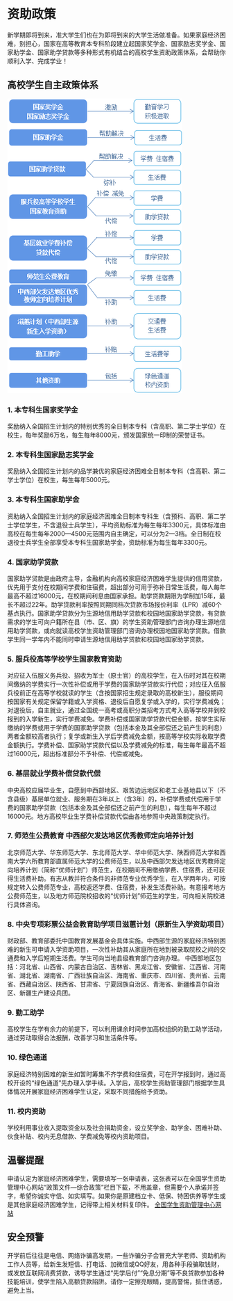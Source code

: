 # 资助政策

新学期即将到来，准大学生们也在为即将到来的大学生活做准备。如果家庭经济困难，别担心，国家在高等教育本专科阶段建立起国家奖学金、国家励志奖学金、国家助学金、国家助学贷款等多种形式有机结合的高校学生资助政策体系，会帮助你顺利入学、完成学业！

## 高校学生自主政策体系
![高校学生自主政策体系](../../../../public/aid.png)

### 1. 本专科生国家奖学金
奖励纳入全国招生计划内的特别优秀的全日制本专科（含高职、第二学士学位）在校生，每年奖励6万名，每生每年8000元，颁发国家统一印制的荣誉证书。

### 2. 本专科生国家励志奖学金
奖励纳入全国招生计划内的品学兼优的家庭经济困难全日制本专科（含高职、第二学士学位）在校生，每生每年5000元。

### 3. 本专科生国家助学金
资助纳入全国招生计划内的家庭经济困难全日制本专科生（含预科、高职、第二学士学位学生，不含退役士兵学生），平均资助标准为每生每年3300元，具体标准由高校在每生每年2000—4500元范围内自主确定，可以分为2—3档。全日制在校退役士兵学生全部享受本专科生国家助学金，资助标准为每生每年3300元。

### 4. 国家助学贷款
国家助学贷款是由政府主导，金融机构向高校家庭经济困难学生提供的信用贷款，优先用于支付在校期间学费和住宿费，超出部分可用于弥补日常生活费，每人每年最高不超过16000元，在校期间利息由国家承担。助学贷款期限为学制加15年，最长不超过22年。助学贷款利率按照同期同档次贷款市场报价利率（LPR）减60个基点执行。国家助学贷款分为生源地信用助学贷款和校园地国家助学贷款，有贷款需求的学生可向户籍所在县（市、区、旗）的学生资助管理部门咨询办理生源地信用助学贷款，或向就读高校学生资助管理部门咨询办理校园地国家助学贷款。借款学生同一学年内不能同时申请生源地信用助学贷款和校园地国家助学贷款。

### 5. 服兵役高等学校学生国家教育资助
对应征入伍服义务兵役、招收为军士（原士官）的高校学生，在入伍时对其在校期间缴纳的学费实行一次性补偿或用于学费的国家助学贷款实行代偿；对应征入伍服兵役前正在高等学校就读的学生（含按国家招生规定录取的高校新生），服役期间按国家有关规定保留学籍或入学资格、退役后自愿复学或入学的，实行学费减免；对退役后，自主就业，通过全国统一高考或高职分类招考方式考入高等学校并到校报到的入学新生，实行学费减免。学费补偿或国家助学贷款代偿金额，按学生实际缴纳的学费或用于学费的国家助学贷款（包括本金及其全部偿还之前产生的利息）两者金额较高者执行；复学或新生入学后学费减免金额，按高等学校实际收取学费金额执行。学费补偿、国家助学贷款代偿以及学费减免的标准，每生每年最高不超过16000元，超出标准部分不予补偿、代偿或减免。 

### 6. 基层就业学费补偿贷款代偿
中央高校应届毕业生，自愿到中西部地区、艰苦边远地区和老工业基地县以下（不含县级）基层单位就业、服务期在3年以上（含3年）的，补偿学费或代偿用于学费的国家助学贷款（包括本金及其全部偿还之前产生的利息），每生每年不超过16000元。地方高校毕业生学费补偿贷款代偿由各地参照中央政策制定执行。

### 7. 师范生公费教育  中西部欠发达地区优秀教师定向培养计划
北京师范大学、华东师范大学、东北师范大学、华中师范大学、陕西师范大学和西南大学六所教育部直属师范大学的公费师范生，以及中西部欠发达地区优秀教师定向培养计划（简称“优师计划”）师范生，在校期间不用缴纳学费、住宿费，还可获得生活费补助。有志从教并符合条件的非师范专业优秀学生，在入学两年内，可按规定转入公费师范专业，高校返还学费、住宿费，补发生活费补助。有意报考地方公费师范生，以及地方师范院校招收的“优师计划”师范生的学生，可向相关院校进行具体咨询。

### 8. 中央专项彩票公益金教育助学项目滋蕙计划（原新生入学资助项目）
财政部、教育部委托中国教育发展基金会具体实施。中西部生源的家庭经济特别困难的新生可申请入学资助项目，一次性补助其从家庭所在地到被录取院校之间的交通费和入学后短期生活费。学生可向当地县级教育部门咨询办理。
中西部地区包括：河北省、山西省、内蒙古自治区、吉林省、黑龙江省、安徽省、江西省、河南省、湖北省、湖南省、广西壮族自治区、海南省、重庆市、四川省、贵州省、云南省、西藏自治区、陕西省、甘肃省、宁夏回族自治区、青海省、新疆维吾尔自治区、新疆生产建设兵团。

### 9. 勤工助学
高校学生在学有余力的前提下，可以利用课余时间参加高校组织的勤工助学活动，通过劳动取得合法报酬，改善学习和生活条件等。

### 10.  绿色通道
家庭经济特别困难的新生如暂时筹集不齐学费和住宿费，可在开学报到时，通过高校开设的“绿色通道”先办理入学手续。入学后，高校学生资助管理部门根据学生具体情况开展家庭经济困难学生认定，采取不同措施给予资助。

### 11.  校内资助
学校利用事业收入提取资金以及社会捐助资金，设立奖学金、助学金、困难补助、伙食补贴、校内无息借款、学费减免等校内资助项目。

## 温馨提醒
申请认定为家庭经济困难学生，需要填写一张申请表，这张表可以在全国学生资助管理中心网站“政策文件—综合政策”栏目下载，不用盖章，但需要个人承诺并签字，希望你诚实守信、如实填写。如果你是原建档立卡、低保、特困供养等学生或是其他家庭经济困难学生，记得带上相关材料复印件。
[全国学生资助管理中心网站](https://www.xszz.edu.cn/)

## 安全预警
开学前后往往是电信、网络诈骗高发期，一些诈骗分子会冒充大学老师、资助机构工作人员等，给新生发短信、打电话、加微信或QQ好友，用各种手段骗取钱财，或发放互联网消费贷款，诱导学生通过“先学后付”“免息分期”等不良贷款参加各种技能培训，使学生陷入高额贷款陷阱。请你一定擦亮眼睛，提高警惕，抵住诱惑，避免上当。
